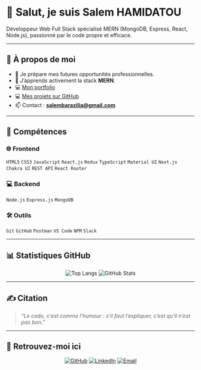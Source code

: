 # 👋 Salut, je suis **Salem HAMIDATOU**

Développeur Web Full Stack spécialisé MERN (MongoDB, Express, React, Node.js), passionné par le code propre et efficace.

---

## 💫 À propos de moi
- 🔭 Je prépare mes futures opportunités professionnelles.  
- 🌱 J’apprends activement la stack **MERN**.   
- 💻 [Mon portfolio]([#](https://devfolio-sh.netlify.app/))  
- 💻 [Mes projets sur GitHub](https://github.com/salembarazilia)  
- 📫 Contact : **salembarazilia@gmail.com**

---

## 🚀 Compétences

### 🌐 Frontend  
<p>
  <kbd><code>HTML5</code></kbd>
  <kbd><code>CSS3</code></kbd>
  <kbd><code>JavaScript</code></kbd>
  <kbd><code>React.js</code></kbd>
  <kbd><code>Redux</code></kbd>
  <kbd><code>TypeScript</code></kbd>
  <kbd><code>Material UI</code></kbd>
  <kbd><code>Next.js</code></kbd>
  <kbd><code>Chakra UI</code></kbd>
  <kbd><code>REST API</code></kbd>
  <kbd><code>React Router</code></kbd>
</p>

### 💻 Backend  
<p>
  <kbd><code>Node.js</code></kbd>
  <kbd><code>Express.js</code></kbd>
  <kbd><code>MongoDB</code></kbd>
</p>

### 🛠️ Outils  
<p>
  <kbd><code>Git</code></kbd>
  <kbd><code>GitHub</code></kbd>
  <kbd><code>Postman</code></kbd>
  <kbd><code>VS Code</code></kbd>
  <kbd><code>NPM</code></kbd>
  <kbd><code>Slack</code></kbd>
</p>

---

## 📊 Statistiques GitHub

<p align="center">
  <img src="https://github-readme-stats.vercel.app/api/top-langs/?username=sa-loup&layout=compact&theme=default" alt="Top Langs" />
  <img src="https://github-readme-stats.vercel.app/api?username=sa-loup&show_icons=true&theme=default" alt="GitHub Stats" />
</p>

---

## ✍️ Citation

> *“Le code, c'est comme l'humour : s’il faut l’expliquer, c’est qu’il n’est pas bon.”*

---

## 📱 Retrouvez-moi ici

<p align="center">
  <a href="https://github.com/sa-loup"><img src="https://img.shields.io/badge/GitHub-%23121011.svg?&style=for-the-badge&logo=github&logoColor=white" alt="GitHub"/></a>
  <a href="https://linkedin.com/in/tonlinkedin"><img src="https://img.shields.io/badge/LinkedIn-%230077B5.svg?&style=for-the-badge&logo=linkedin&logoColor=white" alt="LinkedIn"/></a>
  <a href="mailto:salembarazilia@gmail.com"><img src="https://img.shields.io/badge/Email-D14836.svg?&style=for-the-badge&logo=gmail&logoColor=white" alt="Email"/></a>
</p>
